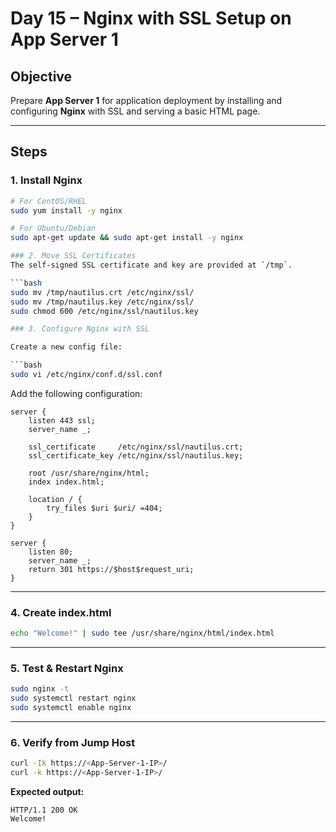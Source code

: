 # Day 15 – Nginx with SSL Setup on App Server 1

## Objective
Prepare **App Server 1** for application deployment by installing and configuring **Nginx** with SSL and serving a basic HTML page.

---

## Steps

### 1. Install Nginx
```bash
# For CentOS/RHEL
sudo yum install -y nginx

# For Ubuntu/Debian
sudo apt-get update && sudo apt-get install -y nginx

### 2. Move SSL Certificates
The self-signed SSL certificate and key are provided at `/tmp`.

```bash
sudo mv /tmp/nautilus.crt /etc/nginx/ssl/
sudo mv /tmp/nautilus.key /etc/nginx/ssl/
sudo chmod 600 /etc/nginx/ssl/nautilus.key

### 3. Configure Nginx with SSL

Create a new config file:

```bash
sudo vi /etc/nginx/conf.d/ssl.conf
```

Add the following configuration:

```nginx
server {
    listen 443 ssl;
    server_name _;

    ssl_certificate     /etc/nginx/ssl/nautilus.crt;
    ssl_certificate_key /etc/nginx/ssl/nautilus.key;

    root /usr/share/nginx/html;
    index index.html;

    location / {
        try_files $uri $uri/ =404;
    }
}

server {
    listen 80;
    server_name _;
    return 301 https://$host$request_uri;
}
```

---

### 4. Create index.html

```bash
echo "Welcome!" | sudo tee /usr/share/nginx/html/index.html
```

---

### 5. Test & Restart Nginx

```bash
sudo nginx -t
sudo systemctl restart nginx
sudo systemctl enable nginx
```

---

### 6. Verify from Jump Host

```bash
curl -Ik https://<App-Server-1-IP>/
curl -k https://<App-Server-1-IP>/
```

**Expected output:**
```
HTTP/1.1 200 OK
Welcome!
```